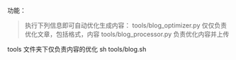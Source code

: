 功能：
> 执行下列信息即可自动优化生成内容：
	tools/blog_optimizer.py 仅仅负责优化文章，包括格式，内容
	tools/blog_processor.py 负责优化内容并上传


tools 文件夹下仅负责内容的优化
sh tools/blog.sh

